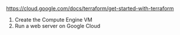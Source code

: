 https://cloud.google.com/docs/terraform/get-started-with-terraform

1. Create the Compute Engine VM
2. Run a web server on Google Cloud
